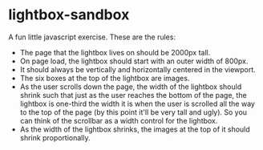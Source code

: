 lightbox-sandbox
================
 
A fun little javascript exercise. These are the rules:

* The page that the lightbox lives on should be 2000px tall.
* On page load, the lightbox should start with an outer width of 800px.
* It should always be vertically and horizontally centered in the viewport.
* The six boxes at the top of the lightbox are images.
* As the user scrolls down the page, the width of the lightbox should shrink such that just as the user reaches the bottom of the page, the lightbox is one-third the width it is when the user is scrolled all the way to the top of the page (by this point it'll be very tall and ugly). So you can think of the scrollbar as a width control for the lightbox.
* As the width of the lightbox shrinks, the images at the top of it should shrink proportionally.